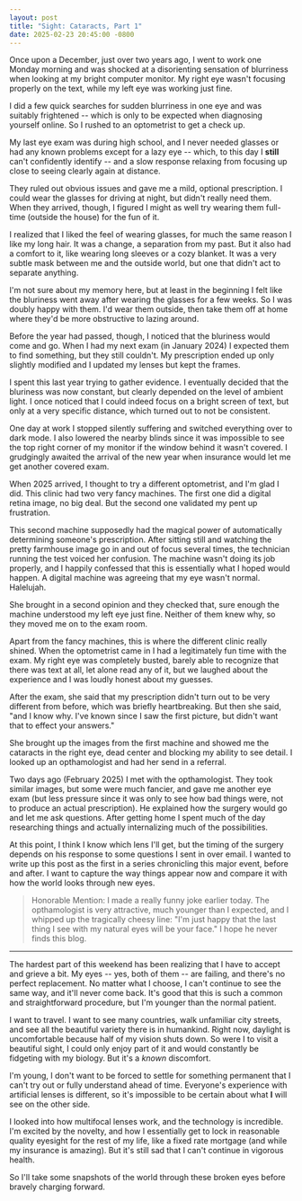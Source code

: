 ```yaml
---
layout: post
title: "Sight: Cataracts, Part 1"
date: 2025-02-23 20:45:00 -0800
---
```


Once upon a December, just over two years ago, I went to work one Monday morning and was shocked at a disorienting sensation of blurriness when looking at my bright computer monitor. My right eye wasn't focusing properly on the text, while my left eye was working just fine.

I did a few quick searches for sudden blurriness in one eye and was suitably frightened -- which is only to be expected when diagnosing yourself online. So I rushed to an optometrist to get a check up.

My last eye exam was during high school, and I never needed glasses or had any known problems except for a lazy eye -- which, to this day I **still** can't confidently identify -- and a slow response relaxing from focusing up close to seeing clearly again at distance.

They ruled out obvious issues and gave me a mild, optional prescription. I could wear the glasses for driving at night, but didn't really need them. When they arrived, though, I figured I might as well try wearing them full-time (outside the house) for the fun of it.

I realized that I liked the feel of wearing glasses, for much the same reason I like my long hair. It was a change, a separation from my past. But it also had a comfort to it, like wearing long sleeves or a cozy blanket. It was a very subtle mask between me and the outside world, but one that didn't act to separate anything.

I'm not sure about my memory here, but at least in the beginning I felt like the bluriness went away after wearing the glasses for a few weeks. So I was doubly happy with them. I'd wear them outside, then take them off at home where they'd be more obstructive to lazing around.

Before the year had passed, though, I noticed that the bluriness would come and go. When I had my next exam (in January 2024) I expected them to find something, but they still couldn't. My prescription ended up only slightly modified and I updated my lenses but kept the frames.

I spent this last year trying to gather evidence. I eventually decided that the bluriness was now constant, but clearly depended on the level of ambient light. I once noticed that I could indeed focus on a bright screen of text, but only at a very specific distance, which turned out to not be consistent.

One day at work I stopped silently suffering and switched everything over to dark mode. I also lowered the nearby blinds since it was impossible to see the top right corner of my monitor if the window behind it wasn't covered. I grudgingly awaited the arrival of the new year when insurance would let me get another covered exam.

When 2025 arrived, I thought to try a different optometrist, and I'm glad I did. This clinic had two very fancy machines. The first one did a digital retina image, no big deal. But the second one validated my pent up frustration.

This second machine supposedly had the magical power of automatically determining someone's prescription. After sitting still and watching the pretty farmhouse image go in and out of focus several times, the technician running the test voiced her confusion. The machine wasn't doing its job properly, and I happily confessed that this is essentially what I hoped would happen. A digital machine was agreeing that my eye wasn't normal. Halelujah.

She brought in a second opinion and they checked that, sure enough the machine understood my left eye just fine. Neither of them knew why, so they moved me on to the exam room.

Apart from the fancy machines, this is where the different clinic really shined. When the optometrist came in I had a legitimately fun time with the exam. My right eye was completely busted, barely able to recognize that there was text at all, let alone read any of it, but we laughed about the experience and I was loudly honest about my guesses.

After the exam, she said that my prescription didn't turn out to be very different from before, which was briefly heartbreaking. But then she said, "and I know why. I've known since I saw the first picture, but didn't want that to effect your answers."

She brought up the images from the first machine and showed me the cataracts in the right eye, dead center and blocking my ability to see detail. I looked up an opthamologist and had her send in a referral.

Two days ago (February 2025) I met with the opthamologist. They took similar images, but some were much fancier, and gave me another eye exam (but less pressure since it was only to see how bad things were, not to produce an actual prescription). He explained how the surgery would go and let me ask questions. After getting home I spent much of the day researching things and actually internalizing much of the possibilities.

At this point, I think I know which lens I'll get, but the timing of the surgery depends on his response to some questions I sent in over email. I wanted to write up this post as the first in a series chronicling this major event, before and after. I want to capture the way things appear now and compare it with how the world looks through new eyes.

> Honorable Mention: I made a really funny joke earlier today. The opthamologist is very attractive, much younger than I expected, and I whipped up the tragically cheesy line: "I'm just happy that the last thing I see with my natural eyes will be your face." I hope he never finds this blog.

---

The hardest part of this weekend has been realizing that I have to accept and grieve a bit. My eyes -- yes, both of them -- are failing, and there's no perfect replacement. No matter what I choose, I can't continue to see the same way, and it'll never come back. It's good that this is such a common and straightforward procedure, but I'm younger than the normal patient.

I want to travel. I want to see many countries, walk unfamiliar city streets, and see all the beautiful variety there is in humankind. Right now, daylight is uncomfortable because half of my vision shuts down. So were I to visit a beautiful sight, I could only enjoy part of it and would constantly be fidgeting with my biology. But it's a _known_ discomfort.

I'm young, I don't want to be forced to settle for something permanent that I can't try out or fully understand ahead of time. Everyone's experience with artificial lenses is different, so it's impossible to be certain about what **I** will see on the other side.

I looked into how multifocal lenses work, and the technology is incredible. I'm excited by the novelty, and how I essentially get to lock in reasonable quality eyesight for the rest of my life, like a fixed rate mortgage (and while my insurance is amazing). But it's still sad that I can't continue in vigorous health.

So I'll take some snapshots of the world through these broken eyes before bravely charging forward.
